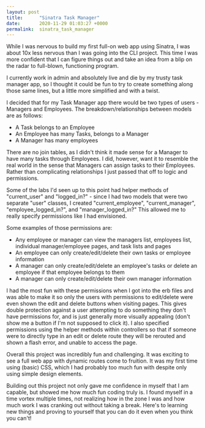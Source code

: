 ```yaml
---
layout: post
title:      "Sinatra Task Manager"
date:       2020-11-29 01:03:27 +0000
permalink:  sinatra_task_manager
---
```



While I was nervous to build my first full-on web app using Sinatra, I was about 10x less nervous than I was going into the CLI project. This time I was more confident that I can figure things out and take an idea from a blip on the radar to full-blown, functioning program.

I currently work in admin and absolutely live and die by my trusty task manager app, so I thought it could be fun to try to create something along those same lines, but a little more simplified and with a twist.

I decided that for my Task Manager app there would be two types of users - Managers and Employees. The breakdown/relationships between models are as follows:
* A Task belongs to an Employee
* An Employee has many Tasks, belongs to a Manager
* A Manager has many employees

There are no join tables, as I didn't think it made sense for a Manager to have many tasks through Employees. I did, however, want it to resemble the real world in the sense that Managers can assign tasks to their Employees. Rather than complicating relationships I just passed that off to logic and permissions.

Some of the labs I'd seen up to this point had helper methods of "current_user" and "logged_in?" - since I had two models that were two separate "user" classes, I created "current_employee", "current_manager", "employee_logged_in?", and "manager_logged_in?" This allowed me to really specify permissions like I had envisioned.

Some examples of those permissions are:
* Any employee or manager can view the managers list, employees list, individual manager/employee pages, and task lists and pages
* An employee can only create/edit/delete their own tasks or employee information
* A manager can only create/edit/delete an employee's tasks or delete an employee if that employee belongs to them
* A manager can only create/edit/delete their own manager information

I had the most fun with these permissions when I got into the erb files and was able to make it so only the users with permissions to edit/delete were even shown the edit and delete buttons when visiting pages. This gives double protection against a user attempting to do something they don't have permissions for, and is just generally more visually appealing (don't show me a button if I'm not supposed to click it). I also specified permissions using the helper methods within controllers so that if someone were to directly type in an edit or delete route they will be rerouted and shown a flash error, and unable to access the page.

Overall this project was incredibly fun and challenging. It was exciting to see a full web app with dynamic routes come to fruition. It was my first time using (basic) CSS, which I had probably too much fun with despite only using simple design elements. 

Building out this project not only gave me confidence in myself that I am capable, but showed me how much fun coding truly is. I found myself in a time vortex multiple times, not realizing how in the zone I was and how much work I was cranking out without taking a break. Here's to learning new things and proving to yourself that you can do it even when you think you can't!


